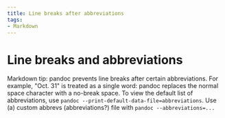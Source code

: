 ```yaml
---
title: Line breaks after abbreviations
tags:
- Markdown
---
```

# Line breaks and abbreviations

Markdown tip: pandoc prevents line breaks after certain abbreviations.
For example, "Oct. 31" is treated as a single word: pandoc replaces the
normal space character with a no-break space. To view the default list of abbreviations, use
`pandoc --print-default-data-file=abbreviations`. Use (a) custom abbrevs (abbreviations?) file
with `pandoc --abbreviations=...`
